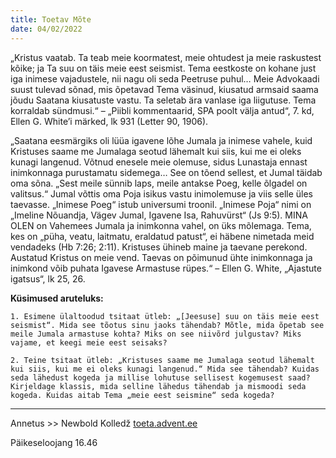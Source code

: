```yaml
---
title: Toetav Mõte  
date: 04/02/2022  
---
```


„Kristus vaatab. Ta teab meie koormatest, meie ohtudest ja meie raskustest kõike; ja Ta suu on täis meie eest seismist. Tema eestkoste on kohane just iga inimese vajadustele, nii nagu oli seda Peetruse puhul… Meie Advokaadi suust tulevad sõnad, mis õpetavad Tema väsinud, kiusatud armsaid saama jõudu Saatana kiusatuste vastu. Ta seletab ära vanlase iga liigutuse. Tema korraldab sündmusi.“ – „Piibli kommentaarid, SPA poolt välja antud“, 7. kd, Ellen G. White’i märked, lk 931 (Letter 90, 1906).

„Saatana eesmärgiks oli lüüa igavene lõhe Jumala ja inimese vahele, kuid Kristuses saame me Jumalaga seotud lähemalt kui siis, kui me ei oleks kunagi langenud. Võtnud enesele meie olemuse, sidus Lunastaja ennast inimkonnaga purustamatu sidemega… See on tõend sellest, et Jumal täidab oma sõna. „Sest meile sünnib laps, meile antakse Poeg, kelle õlgadel on valitsus.“ Jumal võttis oma Poja isikus vastu inimolemuse ja viis selle üles taevasse. „Inimese Poeg“ istub universumi troonil. „Inimese Poja“ nimi on „Imeline Nõuandja, Vägev Jumal, Igavene Isa, Rahuvürst“ (Js 9:5). MINA OLEN on Vahemees Jumala ja inimkonna vahel, on üks mõlemaga. Tema, kes on „püha, veatu, laitmatu, eraldatud patust“, ei häbene nimetada meid vendadeks (Hb 7:26; 2:11). Kristuses ühineb maine ja taevane perekond. Austatud Kristus on meie vend. Taevas on põimunud ühte inimkonnaga ja inimkond võib puhata Igavese Armastuse rüpes.“ – Ellen G. White, „Ajastute igatsus“, lk 25, 26.

**Küsimused aruteluks:**

`1. Esimene ülaltoodud tsitaat ütleb: „[Jeesuse] suu on täis meie eest seismist“. Mida see tõotus sinu jaoks tähendab? Mõtle, mida õpetab see meile Jumala armastuse kohta? Miks on see niivõrd julgustav? Miks vajame, et keegi meie eest seisaks?`

`2. Teine tsitaat ütleb: „Kristuses saame me Jumalaga seotud lähemalt kui siis, kui me ei oleks kunagi langenud.“ Mida see tähendab? Kuidas seda lähedust kogeda ja millise lohutuse sellisest kogemusest saad? Kirjeldage klassis, mida selline lähedus tähendab ja mismoodi seda kogeda. Kuidas aitab Tema „meie eest seismine“ seda kogeda?`

---

Annetus >> Newbold Kolledž [toeta.advent.ee](https://toeta.advent.ee/)

Päikeseloojang 16.46
